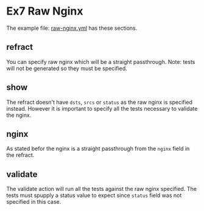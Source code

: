 # Ex7 Raw Nginx

The example file: [raw-nginx.yml](raw-nginx.yml) has these sections.

## refract

You can specify raw nginx which will be a straight passthrough.
Note: tests will not be generated so they must be specified.

## show

The refract doesn't have `dsts`, `srcs` or `status` as the raw nginx is specified
instead. However it is important to specify all the tests necessary to
validate the nginx.

## nginx

As stated befor the nginx is a straight passthrough from the `nginx` field
in the refract.

## validate

The validate action will run all the tests against the raw nginx specified.
The tests must spupply a status value to expect since `status` field was not
specified in this case.
